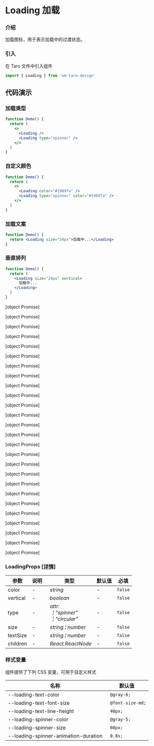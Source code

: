 # Loading 加载

### 介绍

加载图标，用于表示加载中的过渡状态。

### 引入

在 Taro 文件中引入组件

```js
import { Loading } from 'wm-taro-design'
```

## 代码演示

### 加载类型

```jsx
function Demo() {
  return (
    <>
      <Loading />
      <Loading type="spinner" />
    </>
  )
}
```

### 自定义颜色

```jsx
function Demo() {
  return (
    <>
      <Loading color="#1989fa" />
      <Loading type="spinner" color="#1989fa" />
    </>
  )
}
```

### 加载文案

```jsx
function Demo() {
  return <Loading size="24px">加载中...</Loading>
}
```

### 垂直排列

```jsx
function Demo() {
  return (
    <Loading size="24px" vertical>
      加载中...
    </Loading>
  )
}
```

[object Promise]

[object Promise]

[object Promise]

[object Promise]

[object Promise]

[object Promise]

[object Promise]

[object Promise]

[object Promise]

[object Promise]

[object Promise]

[object Promise]

[object Promise]

[object Promise]

[object Promise]

[object Promise]

[object Promise]

[object Promise]

[object Promise]

[object Promise]

[object Promise]

[object Promise]

[object Promise]

[object Promise]

[object Promise]

[object Promise]

### LoadingProps [[详情]](https://codeup.aliyun.com/5f855dfb1858a17210466fd0/wuhang-meimeng-development/wm-taro-template/tree/master/modules/wm-taro-design/types/loading.d.ts)

| 参数     | 说明 | 类型                                                                                                                              | 默认值 | 必填    |
| -------- | ---- | --------------------------------------------------------------------------------------------------------------------------------- | ------ | ------- |
| color    | -    | _&nbsp;&nbsp;string<br/>_                                                                                                         | -      | `false` |
| vertical | -    | _&nbsp;&nbsp;boolean<br/>_                                                                                                        | -      | `false` |
| type     | -    | _&nbsp;&nbsp;attr:<br/>&nbsp;&nbsp;&nbsp;&nbsp;&brvbar;&nbsp;"spinner"<br/>&nbsp;&nbsp;&nbsp;&nbsp;&brvbar;&nbsp;"circular"<br/>_ | -      | `false` |
| size     | -    | _&nbsp;&nbsp;string&nbsp;&brvbar;&nbsp;number<br/>_                                                                               | -      | `false` |
| textSize | -    | _&nbsp;&nbsp;string&nbsp;&brvbar;&nbsp;number<br/>_                                                                               | -      | `false` |
| children | -    | _&nbsp;&nbsp;React.ReactNode<br/>_                                                                                                | -      | `false` |

### 样式变量

组件提供了下列 CSS 变量，可用于自定义样式

| 名称                                 | 默认值            |
| ------------------------------------ | ----------------- |
| --loading-text-color                 | ` @gray-6;`       |
| --loading-text-font-size             | ` @font-size-md;` |
| --loading-text-line-height           | ` 40px;`          |
| --loading-spinner-color              | ` @gray-5;`       |
| --loading-spinner-size               | ` 60px;`          |
| --loading-spinner-animation-duration | ` 0.8s;`          |
